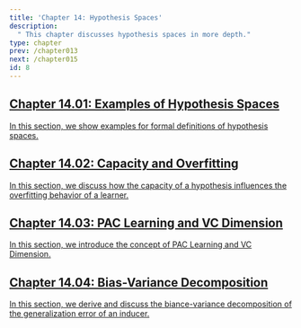 ```yaml
---
title: 'Chapter 14: Hypothesis Spaces'
description:
  " This chapter discusses hypothesis spaces in more depth." 
type: chapter
prev: /chapter013
next: /chapter015
id: 8
---
```



<section class="c72e2d57">
  <h2 class="_5e0ebe7a">
  <a class="_46224d00 _7e2d93b5" href="/chapter14-01-hypospaces-examples">Chapter 14.01: Examples of Hypothesis Spaces</a>

  </h2>
  <p class="de526628">
  <a class="_46224d00 _7e2d93b5" href="/chapter14-01-hypospaces-examples"> In this section, we show examples for formal definitions of hypothesis spaces. </a>
  </p>
</section>





<section class="c72e2d57">
  <h2 class="_5e0ebe7a">
  <a class="_46224d00 _7e2d93b5" href="/chapter14-02-hypospaces-capacity-overfitting">Chapter 14.02: Capacity and Overfitting</a>

  </h2>
  <p class="de526628">
  <a class="_46224d00 _7e2d93b5" href="/chapter14-02-hypospaces-capacity-overfitting"> In this section, we discuss how the capacity of a hypothesis influences the overfitting behavior of a learner. </a>
  </p>
</section>





<section class="c72e2d57">
  <h2 class="_5e0ebe7a">
  <a class="_46224d00 _7e2d93b5" href="/chapter14-03-hypospaces-complexity">Chapter 14.03: PAC Learning and VC Dimension</a>

  </h2>
  <p class="de526628">
  <a class="_46224d00 _7e2d93b5" href="/chapter14-03-hypospaces-complexity"> In this section, we introduce the concept of PAC Learning and VC Dimension. </a>
  </p>
</section>





<section class="c72e2d57">
  <h2 class="_5e0ebe7a">
  <a class="_46224d00 _7e2d93b5" href="/chapter14-04-hypospaces-bias-variance-decomposition">Chapter 14.04: Bias-Variance Decomposition</a>

  </h2>
  <p class="de526628">
  <a class="_46224d00 _7e2d93b5" href="/chapter14-04-hypospaces-bias-variance-decomposition"> In this section, we derive and discuss the biance-variance decomposition of the generalization error of an inducer. </a>
  </p>
</section>




